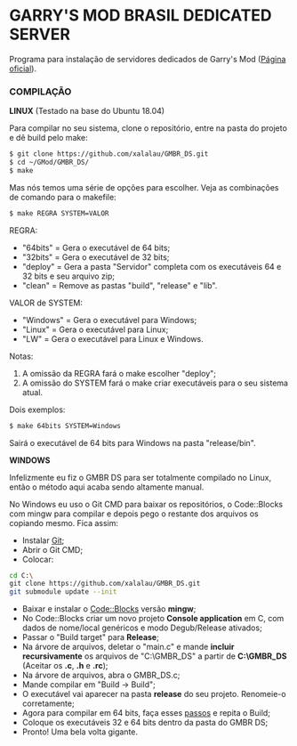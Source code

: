 # GARRY'S MOD BRASIL DEDICATED SERVER

Programa para instalação de servidores dedicados de Garry's Mod ([Página oficial](http://gmbrblog.blogspot.com.br/2012/07/garrys-mod-brasil-dedicated-server-gmbr.html)).

### COMPILAÇÃO


**LINUX** (Testado na base do Ubuntu 18.04)

Para compilar no seu sistema, clone o repositório, entre na pasta do projeto e dê build pelo make:

```sh
$ git clone https://github.com/xalalau/GMBR_DS.git
$ cd ~/GMod/GMBR_DS/
$ make
````

Mas nós temos uma série de opções para escolher. Veja as combinações de comando para o makefile:

```sh
$ make REGRA SYSTEM=VALOR
````

REGRA:
- "64bits"  = Gera o executável de 64 bits;
- "32bits"  = Gera o executável de 32 bits;
- "deploy"  = Gera a pasta "Servidor" completa com os executáveis 64 e 32 bits e seu arquivo zip;
- "clean"   = Remove as pastas "build", "release" e "lib".

VALOR de SYSTEM:
- "Windows" = Gera o executável para Windows;
- "Linux"   = Gera o executável para Linux;
- "LW"   = Gera o executável para Linux e Windows.

Notas:
1) A omissão da REGRA fará o make escolher "deploy";
2) A omissão do SYSTEM fará o make criar executáveis para o seu sistema atual.

Dois exemplos:

```sh
$ make 64bits SYSTEM=Windows
````
Sairá o executável de 64 bits para Windows na pasta "release/bin".


**WINDOWS**

Infelizmente eu fiz o GMBR DS para ser totalmente compilado no Linux, então o método aqui acaba sendo altamente manual.

No Windows eu uso o Git CMD para baixar os repositórios, o Code::Blocks com mingw para compilar e depois pego o restante dos arquivos os copiando mesmo. Fica assim:

- Instalar [Git](https://git-scm.com/download/win);
- Abrir o Git CMD;
- Colocar:

```sh
cd C:\
git clone https://github.com/xalalau/GMBR_DS.git
git submodule update --init
```

- Baixar e instalar o [Code::Blocks](http://www.codeblocks.org/downloads/26) versão **mingw**;
- No Code::Blocks criar um novo projeto **Console application** em C, com dados de nome/local genéricos e modo Degub/Release ativados;
- Passar o "Build target" para **Release**;
- Na árvore de arquivos, deletar o "main.c" e mande **incluir recursivamente** os arquivos de "C:\GMBR_DS" a partir de **C:\GMBR_DS**  (Aceitar os **.c**, **.h** e **.rc**);
- Na árvore de arquivos, abra o GMBR_DS.c;
- Mande compilar em "Build -> Build";
- O executável vai aparecer na pasta **release** do seu projeto. Renomeie-o corretamente;
- Agora para compilar em 64 bits, faça esses [passos](https://medium.com/@yzhong.cs/code-blocks-compile-64-bit-under-windows-with-mingw-w64-79101f5bbc02) e repita o Build;
- Coloque os executáveis 32 e 64 bits dentro da pasta do GMBR DS;
- Pronto! Uma bela volta gigante.

